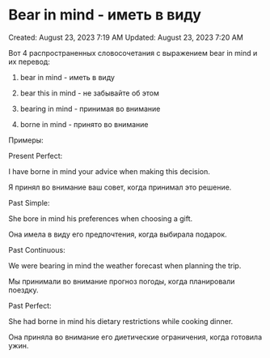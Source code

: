 # Bear in mind - иметь в виду

Created: August 23, 2023 7:19 AM
Updated: August 23, 2023 7:20 AM

Вот 4 распространенных словосочетания с выражением bear in mind и их перевод:

1. bear in mind - иметь в виду

2. bear this in mind - не забывайте об этом

3. bearing in mind - принимая во внимание

4. borne in mind - принято во внимание

Примеры:

Present Perfect:

I have borne in mind your advice when making this decision.

Я принял во внимание ваш совет, когда принимал это решение.

Past Simple:

She bore in mind his preferences when choosing a gift.

Она имела в виду его предпочтения, когда выбирала подарок.

Past Continuous:

We were bearing in mind the weather forecast when planning the trip.

Мы принимали во внимание прогноз погоды, когда планировали поездку.

Past Perfect:

She had borne in mind his dietary restrictions while cooking dinner.

Она приняла во внимание его диетические ограничения, когда готовила ужин.